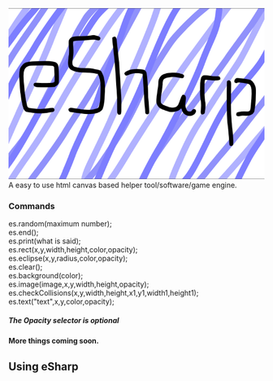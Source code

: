 ![screenshot](screenshots/main.png)<br />
A easy to use html canvas based helper tool/software/game engine.
### Commands
es.random(maximum number); <br />
es.end(); <br />
es.print(what is said); <br />
es.rect(x,y,width,height,color,opacity); <br /> 
es.eclipse(x,y,radius,color,opacity); <br />
es.clear(); <br />
es.background(color); <br />
es.image(image,x,y,width,height,opacity); <br />
es.checkCollisions(x,y,width,height,x1,y1,width1,height1); <br />
es.text("text",x,y,color,opacity);
##### The Opacity selector is optional
#### More things coming soon.
## Using eSharp



